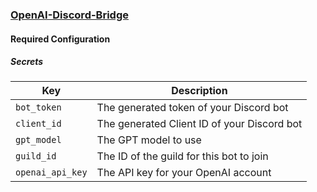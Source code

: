 ### [OpenAI-Discord-Bridge](https://github.com/anultravioletaurora/OpenAI-Discord-Bridge)

#### Required Configuration
##### Secrets
| Key | Description | 
|-----|-----|
| ```bot_token``` | The generated token of your Discord bot |
| ```client_id``` | The generated Client ID of your Discord bot |
| ```gpt_model``` | The GPT model to use |
| ```guild_id``` | The ID of the guild for this bot to join |
| ```openai_api_key``` | The API key for your OpenAI account |